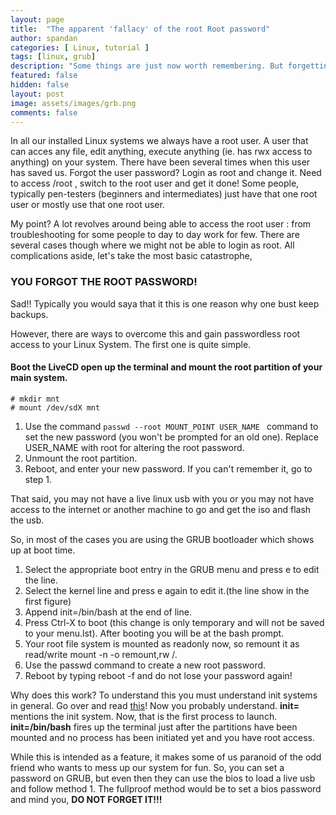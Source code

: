 ```yaml
---
layout: page
title:  "The apparent 'fallacy' of the root Root password"
author: spandan
categories: [ Linux, tutorial ]
tags: [linux, grub]
description: "Some things are just now worth remembering. But forgetting some others cost us!"
featured: false
hidden: false
layout: post
image: assets/images/grb.png
comments: false
---
```


In all our installed Linux systems we always have a root user. A user that can acces any file, edit anything, execute anything (ie. has rwx access to anything) on your system. There have been several times when this user has saved us. Forgot the user password? Login as root and change it. Need to access /root , switch to the root user and get it done! Some people, typically pen-testers (beginners and intermediates) just have that one root user or mostly use that one root user. 

My point? A lot revolves around being able to access the root user : from troubleshooting for some people to day to day work for few. There are several cases though where we might not be able to login as root. All complications aside, let's take the most basic catastrophe, 

### YOU FORGOT THE ROOT PASSWORD!
Sad!! Typically you would saya that it this is one reason why one bust keep backups.

However, there are ways to overcome this and gain passwordless root access to your Linux System. The first one is quite simple.

#### Boot the LiveCD open up the terminal and mount the root partition of your main system.
``` 
# mkdir mnt
# mount /dev/sdX mnt
```
1.  Use the command
```passwd --root MOUNT_POINT USER_NAME ``` command to set the new password (you won't be prompted for an old one). Replace USER_NAME with root for altering the root password.
2.  Unmount the root partition.
3.  Reboot, and enter your new password. If you can't remember it, go to step 1.


That said, you may not have a live linux usb with you or you may not have access to the internet or another machine to go and get the iso and flash the usb.

So, in most of the cases you are using the GRUB bootloader which shows up at boot time. 

1.  Select the appropriate boot entry in the GRUB menu and press e to edit the line.
2.  Select the kernel line and press e again to edit it.(the line show in the first figure)
3.  Append init=/bin/bash at the end of line.
4.  Press Ctrl-X to boot (this change is only temporary and will not be saved to your menu.lst). After booting you will be at the bash prompt.
5.  Your root file system is mounted as readonly now, so remount it as read/write mount -n -o remount,rw /.
6.  Use the passwd command to create a new root password.
7.  Reboot by typing reboot -f and do not lose your password again!

Why does this work? To understand this you must understand init systems in general. Go over and read <a href="https://spandanji.github.io/the-systemd-controversy/">this</a>! Now you probably understand. **init=** mentions the init system. Now, that is the first process to launch. **init=/bin/bash** fires up the terminal just after the partitions have been mounted and no process has been initiated yet and you have root access. 

While this is intended as a feature, it makes some of us paranoid of the odd friend who wants to mess up our system for fun.
So, you can set a password on GRUB, but even then they can use the bios to load a live usb and follow method 1. The fullproof method would be to set a bios password and mind you, **DO NOT FORGET IT!!!**
